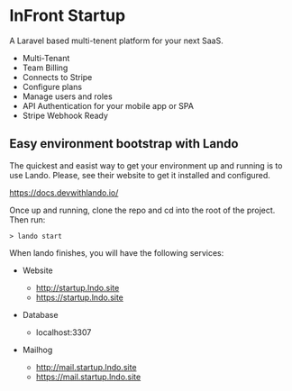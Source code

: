 # InFront Startup

A Laravel based multi-tenent platform for your next SaaS.

- Multi-Tenant
- Team Billing
- Connects to Stripe
- Configure plans
- Manage users and roles
- API Authentication for your mobile app or SPA
- Stripe Webhook Ready

## Easy environment bootstrap with Lando

The quickest and easist way to get your environment up and running is to use Lando. Please, see their website to get it installed and configured.

https://docs.devwithlando.io/

Once up and running, clone the repo and cd into the root of the project. Then run:

```
> lando start
```

When lando finishes, you will have the following services:

- Website

  - http://startup.lndo.site
  - https://startup.lndo.site

- Database

  - localhost:3307

- Mailhog
  - http://mail.startup.lndo.site
  - https://mail.startup.lndo.site
